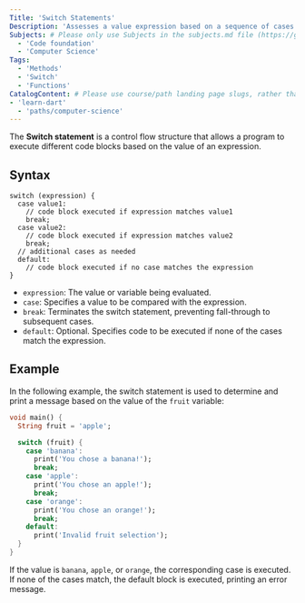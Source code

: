 ```yaml
---
Title: 'Switch Statements'
Description: 'Assesses a value expression based on a sequence of cases.'
Subjects: # Please only use Subjects in the subjects.md file (https://github.com/Codecademy/docs/blob/main/documentation/subjects.md). If that list feels insufficient, feel free to create a new Subject and add it to subjects.md in your PR!
  - 'Code foundation'
  - 'Computer Science'
Tags:
  - 'Methods'
  - 'Switch'
  - 'Functions'
CatalogContent: # Please use course/path landing page slugs, rather than linking to individual content items. If listing multiple items, please put the most relevant one first
- 'learn-dart'
  - 'paths/computer-science'
---
```


The **Switch statement** is a control flow structure that allows a program to execute different code blocks based on the value of an expression.

## Syntax

```pseudo 
switch (expression) {
  case value1:
    // code block executed if expression matches value1
    break;
  case value2:
    // code block executed if expression matches value2
    break;
  // additional cases as needed
  default:
    // code block executed if no case matches the expression
}
```

- `expression`: The value or variable being evaluated.
- `case`: Specifies a value to be compared with the expression.
- `break`: Terminates the switch statement, preventing fall-through to subsequent cases.
- `default`: Optional. Specifies code to be executed if none of the cases match the expression.

## Example

In the following example, the switch statement is used to determine and print a message based on the value of the `fruit` variable:

```dart
void main() {
  String fruit = 'apple';

  switch (fruit) {
    case 'banana':
      print('You chose a banana!');
      break;
    case 'apple':
      print('You chose an apple!');
      break;
    case 'orange':
      print('You chose an orange!');
      break;
    default:
      print('Invalid fruit selection');
  }
}
```

If the value is `banana`, `apple`, or `orange`, the corresponding case is executed. If none of the cases match, the default block is executed, printing an error message.

